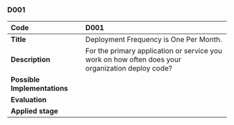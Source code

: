 ### D001

|**Code**           | **D001** |
| :--               | :--      |
|**Title**          | Deployment Frequency is One Per Month.|
|**Description**    | For the primary application or service you work on how often does your organization deploy code?|
|**Possible Implementations** | |
|**Evaluation**     | |
|**Applied stage**  | |
